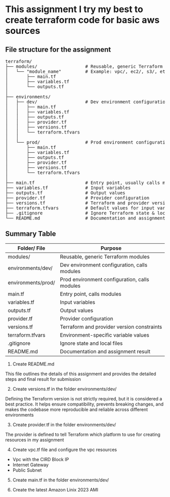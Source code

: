 # This assignment I try my best to create terraform code for basic aws sources

## File structure for the assignment

<pre>
terraform/
├── modules/                  # Reusable, generic Terraform modules
│   └── "module_name"         # Example: vpc/, ec2/, s3/, etc.
│       ├── main.tf
│       ├── variables.tf
│       └── outputs.tf
│
├── environments/
│   ├── dev/                  # Dev environment configuration
│   │   ├── main.tf
│   │   ├── variables.tf
│   │   ├── outputs.tf
│   │   ├── provider.tf
│   │   ├── versions.tf
│   │   └── terraform.tfvars
│   │
│   └── prod/                 # Prod environment configuration
│       ├── main.tf
│       ├── variables.tf
│       ├── outputs.tf
│       ├── provider.tf
│       ├── versions.tf
│       └── terraform.tfvars
│
├── main.tf                   # Entry point, usually calls modules
├── variables.tf              # Input variables
├── outputs.tf                # Output values
├── provider.tf               # Provider configuration
├── versions.tf               # Terraform and provider version constraints
├── terraform.tfvars          # Default values for input variables
├── .gitignore                # Ignore Terraform state & local files
└── README.md                 # Documentation and assignment result
</pre>

## Summary Table

| Folder/ File       | Purpose                                       |
| ------------------ | --------------------------------------------- |
| modules/           | Reusable, generic Terraform modules           |
| environments/dev/  | Dev environment configuration, calls modules  |
| environments/prod/ | Prod environment configuration, calls modules |
| main.tf            | Entry point, calls modules                    |
| variables.tf       | Input variables                               |
| outputs.tf         | Output values                                 |
| provider.tf        | Provider configuration                        |
| versions.tf        | Terraform and provider version constraints    |
| terraform.tfvars   | Environment-specific variable values          |
| .gitignore         | Ignore state and local files                  |
| README.md          | Documentation and assignment result           |

1. Create README.md

This file outlines the details of this assignment and provides the detailed steps and final result for submission

2. Create versions.tf in the folder environments/dev/

Defining the Terraform version is not strictly required, but it is considered a best practice. It helps ensure compatibility, prevents breaking changes, and makes the codebase more reproducible and reliable across different environments

3. Create provider.tf in the folder environments/dev/

The provider is defined to tell Terraform which platform to use for creating resources in my assignment

4. Create vpc.tf file and configure the vpc resources

- Vpc with the CIRD Block IP
- Internet Gateway
- Public Subnet

5. Create main.tf in the folder environments/dev/

6. Create the latest Amazon Linix 2023 AMI

